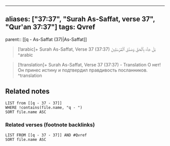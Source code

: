 
---
aliases: ["37:37", "Surah As-Saffat, verse 37", "Qur'an 37:37"]
tags: Qvref
---

parent:: [[q - As-Saffat (37)|As-Saffat]]

> [!arabic]+ Surah As-Saffat, Verse 37 (37:37)
> <span class="quran-arabic">بَلْ جَآءَ بِٱلْحَقِّ وَصَدَّقَ ٱلْمُرْسَلِينَ</span>
^arabic

> [!translation]+ Surah As-Saffat, Verse 37 (37:37) - Translation
> О нет! Он принес истину и подтвердил правдивость посланников.
^translation



## Related notes
```dataview
LIST from [[q - 37 - 37]]
WHERE !contains(file.name, "q - ")
SORT file.name ASC
```

### Related verses (footnote backlinks)
```dataview
LIST FROM [[q - 37 - 37]] AND #Qvref
SORT file.name ASC
```

